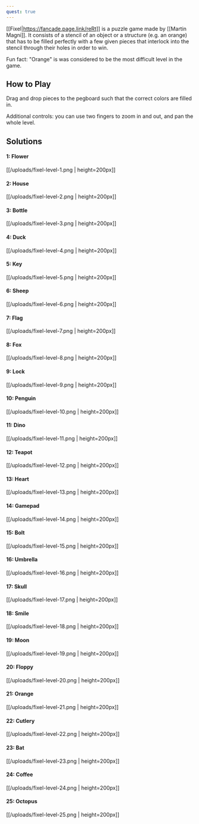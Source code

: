 ```yaml
---
quest: true
---
```


[[Fixel|https://fancade.page.link/reRt]] is a puzzle game made by [[Martin Magni]]. It consists of a stencil of an object or a structure (e.g. an orange) that has to be filled perfectly with a few given pieces that interlock into the stencil through their holes in order to win.

Fun fact: "Orange" is was considered to be the most difficult level in the game.

## How to Play

Drag and drop pieces to the pegboard such that the correct colors are filled in.

Additional controls: you can use two fingers to zoom in and out, and pan the whole level.

## Solutions

#### 1: Flower

[[/uploads/fixel-level-1.png | height=200px]]

#### 2: House

[[/uploads/fixel-level-2.png | height=200px]]

#### 3: Bottle

[[/uploads/fixel-level-3.png | height=200px]]

#### 4: Duck

[[/uploads/fixel-level-4.png | height=200px]]

#### 5: Key

[[/uploads/fixel-level-5.png | height=200px]]

#### 6: Sheep

[[/uploads/fixel-level-6.png | height=200px]]

#### 7: Flag

[[/uploads/fixel-level-7.png | height=200px]]

#### 8: Fox

[[/uploads/fixel-level-8.png | height=200px]]

#### 9: Lock

[[/uploads/fixel-level-9.png | height=200px]]

#### 10: Penguin

[[/uploads/fixel-level-10.png | height=200px]]

#### 11: Dino

[[/uploads/fixel-level-11.png | height=200px]]

#### 12: Teapot

[[/uploads/fixel-level-12.png | height=200px]]

#### 13: Heart

[[/uploads/fixel-level-13.png | height=200px]]

#### 14: Gamepad

[[/uploads/fixel-level-14.png | height=200px]]

#### 15: Bolt

[[/uploads/fixel-level-15.png | height=200px]]

#### 16: Umbrella

[[/uploads/fixel-level-16.png | height=200px]]

#### 17: Skull

[[/uploads/fixel-level-17.png | height=200px]]

#### 18: Smile

[[/uploads/fixel-level-18.png | height=200px]]

#### 19: Moon

[[/uploads/fixel-level-19.png | height=200px]]

#### 20: Floppy

[[/uploads/fixel-level-20.png | height=200px]]

#### 21: Orange

[[/uploads/fixel-level-21.png | height=200px]]

#### 22: Cutlery

[[/uploads/fixel-level-22.png | height=200px]]

#### 23: Bat

[[/uploads/fixel-level-23.png | height=200px]]

#### 24: Coffee

[[/uploads/fixel-level-24.png | height=200px]]

#### 25: Octopus

[[/uploads/fixel-level-25.png | height=200px]]